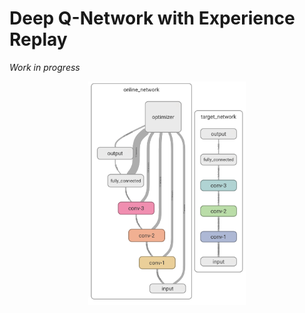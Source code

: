 # Deep Q-Network with Experience Replay

_Work in progress_
<p align="center">
  <img src="../../images/graphs/dqn-graph.png", width="50%"/>
</p>

